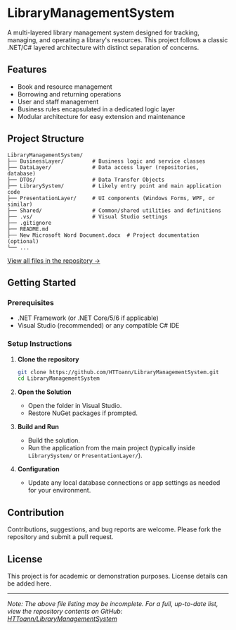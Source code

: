 # LibraryManagementSystem

A multi-layered library management system designed for tracking, managing, and operating a library's resources. This project follows a classic .NET/C# layered architecture with distinct separation of concerns.

## Features

- Book and resource management
- Borrowing and returning operations
- User and staff management
- Business rules encapsulated in a dedicated logic layer
- Modular architecture for easy extension and maintenance

## Project Structure

```
LibraryManagementSystem/
├── BusinessLayer/         # Business logic and service classes
├── DataLayer/             # Data access layer (repositories, database)
├── DTOs/                  # Data Transfer Objects
├── LibrarySystem/         # Likely entry point and main application code
├── PresentationLayer/     # UI components (Windows Forms, WPF, or similar)
├── Shared/                # Common/shared utilities and definitions
├── .vs/                   # Visual Studio settings
├── .gitignore
├── README.md
├── New Microsoft Word Document.docx  # Project documentation (optional)
└── ...
```
[View all files in the repository →](https://github.com/HTToann/LibraryManagementSystem/tree/main/)

## Getting Started

### Prerequisites

- .NET Framework (or .NET Core/5/6 if applicable)
- Visual Studio (recommended) or any compatible C# IDE

### Setup Instructions

1. **Clone the repository**
    ```sh
    git clone https://github.com/HTToann/LibraryManagementSystem.git
    cd LibraryManagementSystem
    ```

2. **Open the Solution**
    - Open the folder in Visual Studio.
    - Restore NuGet packages if prompted.

3. **Build and Run**
    - Build the solution.
    - Run the application from the main project (typically inside `LibrarySystem/` or `PresentationLayer/`).

4. **Configuration**
    - Update any local database connections or app settings as needed for your environment.

## Contribution

Contributions, suggestions, and bug reports are welcome. Please fork the repository and submit a pull request.

## License

This project is for academic or demonstration purposes. License details can be added here.

---

*Note: The above file listing may be incomplete. For a full, up-to-date list, view the repository contents on GitHub: [HTToann/LibraryManagementSystem](https://github.com/HTToann/LibraryManagementSystem/tree/main/)*
